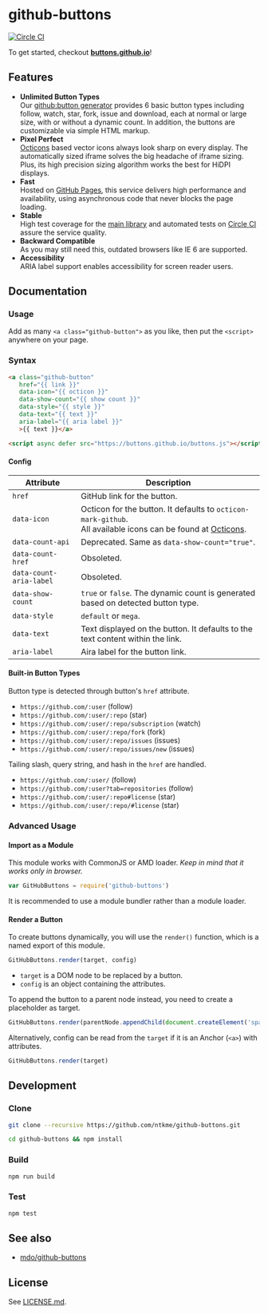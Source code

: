 github-buttons
==============

[![Circle CI](https://circleci.com/gh/ntkme/github-buttons.svg?style=svg)](https://circleci.com/gh/ntkme/github-buttons)

To get started, checkout **[buttons.github.io](https://buttons.github.io)**!  

## Features

- **Unlimited Button Types**  
  Our [github:button generator](https://buttons.github.io) provides 6 basic button types including follow, watch, star, fork, issue and download, each at normal or large size, with or without a dynamic count.  In addition, the buttons are customizable via simple HTML markup.
- **Pixel Perfect**  
  [Octicons](https://octicons.github.com) based vector icons always look sharp on every display.  The automatically sized iframe solves the big headache of iframe sizing.  Plus, its high precision sizing algorithm works the best for HiDPI displays.
- **Fast**  
  Hosted on [GitHub Pages](https://pages.github.com), this service delivers high performance and availability, using asynchronous code that never blocks the page loading.
- **Stable**  
  High test coverage for the [main library](buttons.js) and automated tests on [Circle CI](https://circleci.com/gh/ntkme/github-buttons) assure the service quality.
- **Backward Compatible**  
  As you may still need this, outdated browsers like IE 6 are supported.
- **Accessibility**  
  ARIA label support enables accessibility for screen reader users.

## Documentation

### Usage

Add as many `<a class="github-button">` as you like, then put the `<script>` anywhere on your page.

### Syntax

``` html
<a class="github-button"
   href="{{ link }}"
   data-icon="{{ octicon }}"
   data-show-count="{{ show count }}"
   data-style="{{ style }}"
   data-text="{{ text }}"
   aria-label="{{ aria label }}"
   >{{ text }}</a>
```

``` html
<script async defer src="https://buttons.github.io/buttons.js"></script>
```

#### Config

| Attribute               | Description                                                                                                                                     |
| ---------               | -----------                                                                                                                                     |
| `href`                  | GitHub link for the button.                                                                                                                     |
| `data-icon`             | Octicon for the button. It defaults to `octicon-mark-github`. <br> All available icons can be found at [Octicons](https://octicons.github.com). |
| `data-count-api`        | Deprecated. Same as `data-show-count="true"`.                                                                                                   |
| `data-count-href`       | Obsoleted.                                                                                                                                      |
| `data-count-aria-label` | Obsoleted.                                                                                                                                      |
| `data-show-count`       | `true` or `false`. The dynamic count is generated based on detected button type.                                                                |
| `data-style`            | `default` or `mega`.                                                                                                                            |
| `data-text`             | Text displayed on the button. It defaults to the text content within the link.                                                                  |
| `aria-label`            | Aira label for the button link.                                                                                                                 |

#### Built-in Button Types

Button type is detected through button's `href` attribute.

- `https://github.com/:user` (follow)
- `https://github.com/:user/:repo` (star)
- `https://github.com/:user/:repo/subscription` (watch)
- `https://github.com/:user/:repo/fork` (fork)
- `https://github.com/:user/:repo/issues` (issues)
- `https://github.com/:user/:repo/issues/new` (issues)

Tailing slash, query string, and hash in the `href` are handled.

- `https://github.com/:user/` (follow)
- `https://github.com/:user?tab=repositories` (follow)
- `https://github.com/:user/:repo#license` (star)
- `https://github.com/:user/:repo/#license` (star)

### Advanced Usage

#### Import as a Module

This module works with CommonJS or AMD loader. *Keep in mind that it works only in browser.*

``` javascript
var GitHubButtons = require('github-buttons')
```

It is recommended to use a module bundler rather than a module loader.

#### Render a Button

To create buttons dynamically, you will use the `render()` function, which is a named export of this module.

``` javascript
GitHubButtons.render(target, config)
```

- `target` is a DOM node to be replaced by a button.
- `config` is an object containing the attributes.

To append the button to a parent node instead, you need to create a placeholder as target.

``` javascript
GitHubButtons.render(parentNode.appendChild(document.createElement('span')), config)
```

Alternatively, config can be read from the `target` if it is an Anchor (`<a>`) with attributes. 

``` javascript
GitHubButtons.render(target)
```



Development
-----------

### Clone

``` sh
git clone --recursive https://github.com/ntkme/github-buttons.git
```

``` sh
cd github-buttons && npm install
```

### Build

``` sh
npm run build
```

### Test

``` sh
npm test
```



See also
--------

- [mdo/github-buttons](https://ghbtns.com)



License
-------

See [LICENSE.md](LICENSE.md).

